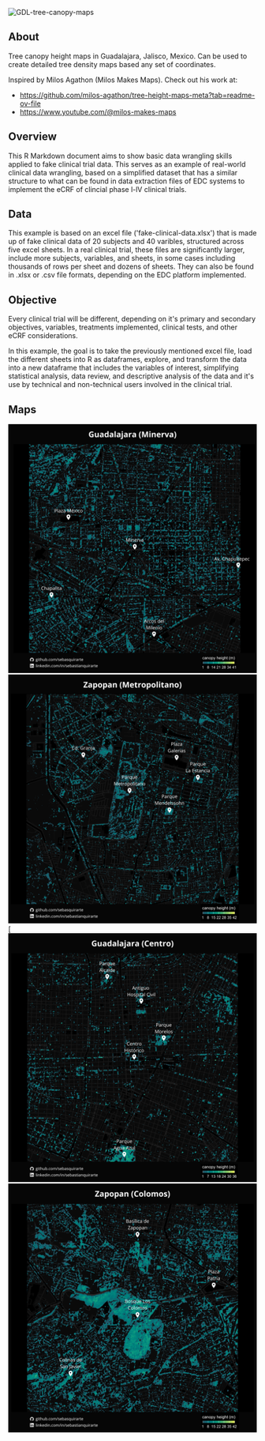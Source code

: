 ![GDL-tree-canopy-maps](https://github.com/user-attachments/assets/f4436d91-b073-4d0e-97e2-2ee5b004724a)

## About
Tree canopy height maps in Guadalajara, Jalisco, Mexico. Can be used to create detailed tree density maps based any set of coordinates. 

Inspired by Milos Agathon (Milos Makes Maps). Check out his work at: 
- https://github.com/milos-agathon/tree-height-maps-meta?tab=readme-ov-file
- https://www.youtube.com/@milos-makes-maps

## Overview
This R Markdown document aims to show basic data wrangling skills applied to fake clinical trial data. This serves as an example of real-world clinical data wrangling, based on a simplified dataset that has a similar structure to what can be found in data extraction files of EDC systems to implement the eCRF of clincial phase l-lV clinical trials.

## Data
This example is based on an excel file ('fake-clinical-data.xlsx') that is made up of fake clinical data of 20 subjects and 40 varibles, structured across five excel sheets. In a real clinical trial, these files are significantly larger, include more subjects, variables, and sheets, in some cases including thousands of rows per sheet and dozens of sheets. They can also be found in .xlsx or .csv file formats, depending on the EDC platform implemented.

## Objective
Every clinical trial will be different, depending on it's primary and secondary objectives, variables, treatments implemented, clinical tests, and other eCRF considerations.

In this example, the goal is to take the previously mentioned excel file, load the different sheets into R as dataframes, explore, and transform the data into a new dataframe that includes the variables of interest, simplifying statistical analysis, data review, and descriptive analysis of the data and it's use by technical and non-technical users involved in the clinical trial.

## Maps
![gdl-tree-height-minerva-edit](https://github.com/sebasquirarte/GDL-tree-canopy/blob/main/gdl-tree-height-minerva-edit.png)
![gdl-tree-height-metropolitano](https://github.com/sebasquirarte/GDL-tree-canopy/blob/main/gdl-tree-height-metropolitano-edit.png)
[![gdl-tree-height-centro-edit](https://github.com/sebasquirarte/GDL-tree-canopy/blob/main/gdl-tree-height-centro-edit.png)
![gdl-tree-height-colomos-edit](https://github.com/sebasquirarte/GDL-tree-canopy/blob/main/gdl-tree-height-colomos-edit.png)

